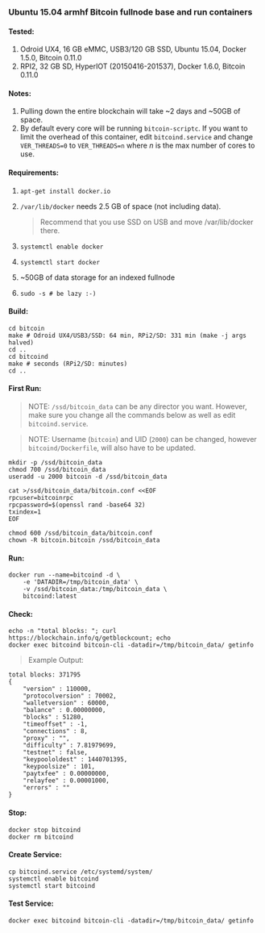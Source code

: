 ### Ubuntu 15.04 armhf Bitcoin fullnode base and run containers

#### Tested:

1. Odroid UX4, 16 GB eMMC, USB3/120 GB SSD, Ubuntu 15.04, Docker 1.5.0, Bitcoin 0.11.0
1. RPI2, 32 GB SD, HyperIOT (20150416-201537), Docker 1.6.0, Bitcoin 0.11.0

#### Notes:

1. Pulling down the entire blockchain will take ~2 days and ~50GB of space.
1. By default every core will be running `bitcoin-scriptc`.  If you want to limit the overhead of this container, edit `bitcoind.service` and change `VER_THREADS=0` to `VER_THREADS=n` where *n* is the max number of cores to use.

#### Requirements:

1. `apt-get install docker.io`
1. `/var/lib/docker` needs 2.5 GB of space (not including data).

	> Recommend that you use SSD on USB and move /var/lib/docker there.
1. `systemctl enable docker`
1. `systemctl start docker`
1. ~50GB of data storage for an indexed fullnode
1. `sudo -s # be lazy :-)`

#### Build:

```
cd bitcoin
make # Odroid UX4/USB3/SSD: 64 min, RPi2/SD: 331 min (make -j args halved)
cd ..
cd bitcoind
make # seconds (RPi2/SD: minutes)
cd ..
```

#### First Run:

> NOTE: `/ssd/bitcoin_data` can be any director you want.  However, make sure you change all the commands below as well as edit `bitcoind.service`.

> NOTE: Username (`bitcoin`) and UID (`2000`) can be changed, however `bitcoind/Dockerfile`, will also have to be updated.

```
mkdir -p /ssd/bitcoin_data
chmod 700 /ssd/bitcoin_data
useradd -u 2000 bitcoin -d /ssd/bitcoin_data

cat >/ssd/bitcoin_data/bitcoin.conf <<EOF
rpcuser=bitcoinrpc
rpcpassword=$(openssl rand -base64 32)
txindex=1
EOF

chmod 600 /ssd/bitcoin_data/bitcoin.conf
chown -R bitcoin.bitcoin /ssd/bitcoin_data
```

#### Run:

```
docker run --name=bitcoind -d \
    -e 'DATADIR=/tmp/bitcoin_data' \
    -v /ssd/bitcoin_data:/tmp/bitcoin_data \
    bitcoind:latest
```

#### Check:

```
echo -n "total blocks: "; curl https://blockchain.info/q/getblockcount; echo
docker exec bitcoind bitcoin-cli -datadir=/tmp/bitcoin_data/ getinfo
```

> Example Output:
```
total blocks: 371795
{
    "version" : 110000,
    "protocolversion" : 70002,
    "walletversion" : 60000,
    "balance" : 0.00000000,
    "blocks" : 51280,
    "timeoffset" : -1,
    "connections" : 8,
    "proxy" : "",
    "difficulty" : 7.81979699,
    "testnet" : false,
    "keypoololdest" : 1440701395,
    "keypoolsize" : 101,
    "paytxfee" : 0.00000000,
    "relayfee" : 0.00001000,
    "errors" : ""
}
```

#### Stop:
```
docker stop bitcoind
docker rm bitcoind
```

#### Create Service:
```
cp bitcoind.service /etc/systemd/system/
systemctl enable bitcoind
systemctl start bitcoind
```

#### Test Service:
```
docker exec bitcoind bitcoin-cli -datadir=/tmp/bitcoin_data/ getinfo
```

